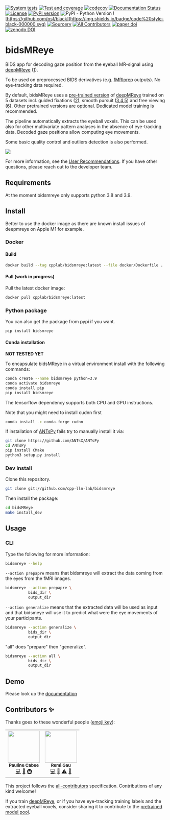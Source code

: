[![System tests](https://github.com/cpp-lln-lab/bidsMReye/actions/workflows/system_tests.yml/badge.svg?branch=main)](https://github.com/cpp-lln-lab/bidsMReye/actions/workflows/system_tests.yml)
[![Test and coverage](https://github.com/cpp-lln-lab/bidsMReye/actions/workflows/test_and_coverage.yml/badge.svg)](https://github.com/cpp-lln-lab/bidsMReye/actions/workflows/test_and_coverage.yml)
[![codecov](https://codecov.io/gh/cpp-lln-lab/bidsMReye/branch/main/graph/badge.svg?token=G5fm2kaloM)](https://codecov.io/gh/cpp-lln-lab/bidsMReye)
[![Documentation Status](https://readthedocs.org/projects/bidsmreye/badge/?version=latest)](https://bidsmreye.readthedocs.io/en/latest/?badge=latest)
[![License](https://img.shields.io/badge/license-GPL3-blue.svg)](./LICENSE)
[![PyPI version](https://badge.fury.io/py/bidsmreye.svg)](https://badge.fury.io/py/bidsmreye)
![PyPI - Python Version](https://img.shields.io/pypi/pyversions/bidsmreye)
![https://github.com/psf/black](https://img.shields.io/badge/code%20style-black-000000.svg)
[![Sourcery](https://img.shields.io/badge/Sourcery-enabled-brightgreen)](https://sourcery.ai)
[![All Contributors](https://img.shields.io/badge/all_contributors-2-orange.svg)](#contributors)
[![paper doi](https://img.shields.io/badge/paper-10.1038%2Fs41593--021--00947--w-blue)](https://doi.org/10.1038/s41593-021-00947-w)
[![zenodo DOI](https://zenodo.org/badge/DOI/10.5281/zenodo.7493322.svg)](https://doi.org/10.5281/zenodo.7493322)



# bidsMReye

BIDS app for decoding gaze position from the eyeball MR-signal using
[deepMReye](https://github.com/DeepMReye/DeepMReye)
([1](https://doi.org/10.1038/s41593-021-00947-w)).

To be used on preprocessed BIDS derivatives (e.g.
[fMRIprep](https://github.com/nipreps/fmriprep) outputs).
No eye-tracking data required.

By default, bidsMReye uses a [pre-trained version](https://osf.io/mrhk9/) of
[deepMReye](https://github.com/DeepMReye/DeepMReye) trained on 5 datasets incl.
guided fixations ([2](https://doi.org/10.1038/sdata.2017.181)), smooth pursuit
([3](https://doi.org/10.1016/j.neuroimage.2018.04.012),[4](https://doi.org/10.1101/2021.08.03.454928),[5](https://doi.org/10.1038/s41593-017-0050-8))
and free viewing ([6](https://doi.org/10.1038/s41593-017-0049-1)). Other
pretrained versions are optional. Dedicated model training is recommended.

The pipeline automatically extracts the eyeball voxels.
This can be used also for other multivariate pattern
analyses in the absence of eye-tracking data.
Decoded gaze positions allow computing eye movements.

Some basic quality control and outliers detection is also performed.

![](https://github.com/cpp-lln-lab/bidsMReye/blob/b9b60b4ec9d1bd6904da6151f0d6c44aa425536d/docs/source/images/bidsMReye_logo.png)

For more information, see the
[User Recommendations](https://deepmreye.slite.com/p/channel/MUgmvViEbaATSrqt3susLZ/notes/kKdOXmLqe).
If you have other questions, please reach out to the developer team.

## Requirements

At the moment bidsmreye only supports python 3.8 and 3.9.

## Install

Better to use the docker image as there are known install issues
of deepmreye on Apple M1 for example.

### Docker

#### Build

```bash
docker build --tag cpplab/bidsmreye:latest --file docker/Dockerfile .
```

#### Pull (work in progress)

Pull the latest docker image:

```bash
docker pull cpplab/bidsmreye:latest
```

### Python package

You can also get the package from pypi if you want.

```bash
pip install bidsmreye
```

#### Conda installation

**NOT TESTED YET**

To encapsulate bidsMReye in a virtual environment install with the following commands:

```bash
conda create --name bidsmreye python=3.9
conda activate bidsmreye
conda install pip
pip install bidsmreye
```

The tensorflow dependency supports both CPU and GPU instructions.

Note that you might need to install cudnn first

```bash
conda install -c conda-forge cudnn
```

If installation of [ANTsPy](https://github.com/ANTsX/ANTsPy) fails try to manually install it via:

<!-- may help on windows ? -->

```bash
git clone https://github.com/ANTsX/ANTsPy
cd ANTsPy
pip install CMake
python3 setup.py install
```

### Dev install

Clone this repository.

```bash
git clone git://github.com/cpp-lln-lab/bidsmreye
```

Then install the package:

```bash
cd bidsMReye
make install_dev
```

## Usage

### CLI

Type the following for more information:

```bash
bidsmreye --help
```

`--action prepapre` means that bidsmreye will extract the data coming from the
eyes from the fMRI images.

```bash
bidsmreye --action prepapre \
          bids_dir \
          output_dir
```

`--action generalize` means that the extracted data will be used as input and
that bidsmeye will use it to predict what were the eye movements of your
participants.

```bash
bidsmreye --action generalize \
          bids_dir \
          output_dir
```

"all" does "prepare" then "generalize".

```bash
bidsmreye --action all \
          bids_dir \
          output_dir
```

## Demo

Please look up the [documentation](https://bidsmreye.readthedocs.io/en/latest/demo.html)

## Contributors ✨

Thanks goes to these wonderful people
([emoji key](https://allcontributors.org/docs/en/emoji-key)):

<!-- ALL-CONTRIBUTORS-LIST:START - Do not remove or modify this section -->
<!-- prettier-ignore-start -->
<!-- markdownlint-disable -->
<table>
  <tr>
    <td align="center"><a href="https://weexee.github.io/Portfolio/"><img src="https://avatars.githubusercontent.com/u/91776803?v=4?s=100" width="100px;" alt=""/><br /><sub><b>Pauline Cabee</b></sub></a><br /><a href="https://github.com/cpp-lln-lab/bidsMReye/commits?author=WeeXee" title="Code">💻</a> <a href="#ideas-WeeXee" title="Ideas, Planning, & Feedback">🤔</a> <a href="#infra-WeeXee" title="Infrastructure (Hosting, Build-Tools, etc)">🚇</a></td>
    <td align="center"><a href="https://remi-gau.github.io/"><img src="https://avatars.githubusercontent.com/u/6961185?v=4?s=100" width="100px;" alt=""/><br /><sub><b>Remi Gau</b></sub></a><br /><a href="https://github.com/cpp-lln-lab/bidsMReye/commits?author=Remi-Gau" title="Code">💻</a> <a href="#ideas-Remi-Gau" title="Ideas, Planning, & Feedback">🤔</a> <a href="https://github.com/cpp-lln-lab/bidsMReye/commits?author=Remi-Gau" title="Tests">⚠️</a> <a href="#maintenance-Remi-Gau" title="Maintenance">🚧</a></td>
  </tr>
</table>

<!-- markdownlint-restore -->
<!-- prettier-ignore-end -->

<!-- ALL-CONTRIBUTORS-LIST:END -->

This project follows the
[all-contributors](https://github.com/all-contributors/all-contributors)
specification. Contributions of any kind welcome!

If you train [deepMReye](https://github.com/DeepMReye/DeepMReye), or if you have
eye-tracking training labels and the extracted eyeball voxels, consider sharing
it to contribute to the [pretrained model pool](https://osf.io/mrhk9/).
